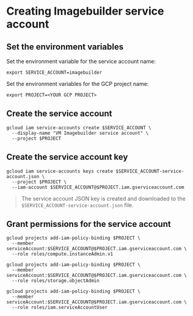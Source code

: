 # Creating Imagebuilder service account

## Set the environment variables

Set the environment variable for the service account name:

```shell
export SERVICE_ACCOUNT=imagebuilder
```

Set the environment variables for the GCP project name:

```shell
export PROJECT=<YOUR GCP PROJECT>
```

## Create the service account

```shell
gcloud iam service-accounts create $SERVICE_ACCOUNT \
  --display-name "VM Imagebuilder service account" \
  --project $PROJECT
```

## Create the service account key

```shell
gcloud iam service-accounts keys create $SERVICE_ACCOUNT-service-account.json \
  --project $PROJECT \
  --iam-account $SERVICE_ACCOUNT@$PROJECT.iam.gserviceaccount.com
```

> The service account JSON key is created and downloaded to the `$SERVICE_ACCOUNT-service-account.json` file.

## Grant permissions for the service account

```shell
gcloud projects add-iam-policy-binding $PROJECT \
  --member serviceAccount:$SERVICE_ACCOUNT@$PROJECT.iam.gserviceaccount.com \
  --role roles/compute.instanceAdmin.v1
```

```shell
gcloud projects add-iam-policy-binding $PROJECT \
  --member serviceAccount:$SERVICE_ACCOUNT@$PROJECT.iam.gserviceaccount.com \
  --role roles/storage.objectAdmin
```

```shell
gcloud projects add-iam-policy-binding $PROJECT \
  --member serviceAccount:$SERVICE_ACCOUNT@$PROJECT.iam.gserviceaccount.com \
  --role roles/iam.serviceAccountUser
```
